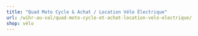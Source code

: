 ```yaml
---
title: "Quad Moto Cycle & Achat / Location Vélo Électrique"
url: /wihr-au-val/quad-moto-cycle-et-achat-location-velo-electrique/
shop: vélo
---
```

